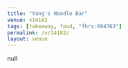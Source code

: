 ```yaml
---
title: "Yang's Noodle Bar"
venue: v14182
tags: [takeaway, food, "fhrs:694763"]
permalink: /v/14182/
layout: venue
---
```

null